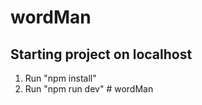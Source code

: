 # wordMan
## Starting project on localhost

1. Run "npm install"
2. Run "npm run dev"
#   w o r d M a n  
 